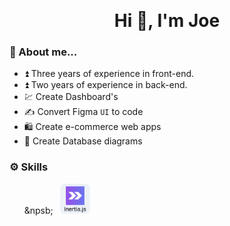 <p align="center">
  <img width="250" src="https://media.giphy.com/media/v1.Y2lkPTc5MGI3NjExNWljanJ3dW40ejk0YTFsMTQ1NnR2d2hvbHZpdTYwd21wYnV3NXB5bCZlcD12MV9pbnRlcm5hbF9naWZfYnlfaWQmY3Q9Zw/2IudUHdI075HL02Pkk/giphy.gif" alt="" />
</p>

<h1 align="center">
 Hi 👋, I'm Joe 
</h1>

### 💬 About me...
* ⏫ Three years of experience in front-end.
* ⏫ Two years of experience in back-end.
* 💹 Create Dashboard's 
* ✍️ Convert Figma `UI` to code
* 🛍️ Create e-commerce web apps
* 📜 Create Database diagrams

### ⚙️ Skills
<div align="left">
  <img src="https://img.icons8.com/color/48/000000/html-5.png" alt="" />
  <img src="https://img.icons8.com/color/48/000000/css3.png" alt="" />
  <img src="https://img.icons8.com/color/48/000000/javascript.png" alt="" />
  <img src="https://img.icons8.com/color/48/000000/typescript.png" alt="" />
  <img src="https://img.icons8.com/color/48/000000/php.png" alt="" />
  <img src="https://img.icons8.com/color/48/000000/sql.png" alt="" />
  <img src="https://img.icons8.com/color/48/000000/sass.png" alt="" />&npsb;
  <img src="https://upload.wikimedia.org/wikipedia/commons/thumb/a/a7/React-icon.svg/1150px-React-icon.svg.png" alt="" width="48" />
  <img src="https://upload.wikimedia.org/wikipedia/commons/thumb/9/9a/Laravel.svg/1200px-Laravel.svg.png" alt="" width="48" />
  <img src="https://raw.githubusercontent.com/agungksidik/public-assets/master/logo/inertiajs-logo.png" alt="" width="48" />
  <img src="https://img.icons8.com/color/48/000000/bootstrap.png" alt="" />
  <img src="https://encrypted-tbn0.gstatic.com/images?q=tbn:ANd9GcTeKPw4CK4jcH7udsFHZdiB3iIOuI3fUCsxUZosXy4Y1yd25NA-dzCBPrSDIhg1BwObl3w&usqp=CAU" width="48" alt="" />
  <img src="https://static-00.iconduck.com/assets.00/distributor-logo-kali-icon-2048x2048-weuuvbaz.png" width="48" alt="" />
</div>
